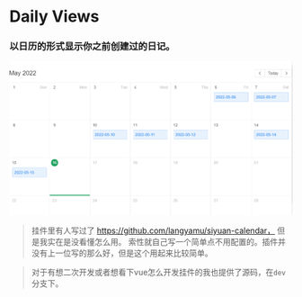# Daily Views

### 以日历的形式显示你之前创建过的日记。
![preview](https://github.com/fatevase/SiYuanDailyView/blob/main/preview.png)


> 挂件里有人写过了 https://github.com/langyamu/siyuan-calendar， 但是我实在是没看懂怎么用。
> 索性就自己写一个简单点不用配置的。插件并没有上一位写的那么好，但是这个用起来比较简单。

> 对于有想二次开发或者想看下vue怎么开发挂件的我也提供了源码，在`dev`分支下。